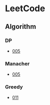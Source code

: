 # LeetCode

## Algorithm

### DP
* [005](005.cpp)

### Manacher
* [005](005.cpp)

### Greedy
* [011](011.cpp)